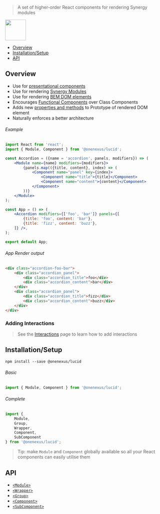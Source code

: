 > A set of higher-order React components for rendering Synergy modules

<img height="66px" src="http://www.onenexus.io/lucid/images/lucid-logo.png" /><br>

* [Overview](#overview)
* [Installation/Setup](#installationsetup)
* [API](#api)

## Overview

* Use for [presentational components](https://medium.com/@dan_abramov/smart-and-dumb-components-7ca2f9a7c7d0)
* Use for rendering [Synergy Modules](#TODO)
* Use for rendering [BEM DOM elements](https://github.com/One-Nexus/Lucid/wiki/Working-With-BEM)
* Encourages [Functional Components](https://javascriptplayground.com/functional-stateless-components-react/) over Class Components
* Adds new [properties and methods](https://github.com/One-Nexus/Lucid/wiki/Interactions#new-element-prototype-propertiesmethods) to Prototype of rendered DOM element
* Naturally enforces a better architecture

###### Example

```jsx
import React from 'react';
import { Module, Component } from '@onenexus/lucid';

const Accordion = ({name = 'accordion', panels, modifiers}) => (
    <Module name={name} modifiers={modifiers}>
        {panels.map(({title, content}, index) => (
            <Component name="panel" key={index}>
                <Component name="title">{title}</Component>
                <Component name="content">{content}</Component>
            </Component>
        ))}
    </Module>
);

const App = () => (
    <Accordion modifiers={['foo', 'bar']} panels={[
        {title: 'foo', content: 'bar'},
        {title: 'fizz', content: 'buzz'},
    ]} />, 
);

export default App;
```

###### App Render output

```html
<div class="accordion-foo-bar">
    <div class="accordion_panel">
        <div class="accordion_title">foo</div>
        <div class="accordion_content">bar</div>
    </div>
    <div class="accordion_panel">
        <div class="accordion_title">fizz</div>
        <div class="accordion_content">buzz</div>
    </div>
</div>
```

### Adding Interactions

> See the [Interactions](Interactions) page to learn how to add interactions

## Installation/Setup

```
npm install --save @onenexus/lucid
```

###### Basic

```js
import { Module, Component } from '@onenexus/lucid';
```

###### Complete

```js
import { 
    Module, 
    Group, 
    Wrapper, 
    Component,
    SubComponent
} from '@onenexus/lucid';
```

> Tip: make `Module` and `Component` globally available so all your React components can easily utilise them

## API

* [`<Module>`](Module)
* [`<Wrapper>`](Wrapper)
* [`<Group>`](Group)
* [`<Component>`](Component)
* [`<SubComponent>`](SubComponent)
